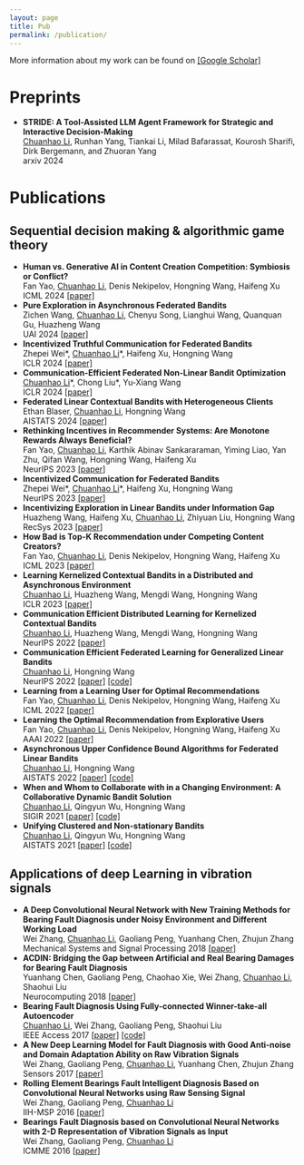 ```yaml
---
layout: page
title: Pub
permalink: /publication/
---
```




<a name="pub"></a>
More information about my work can be found on [\[Google Scholar\]](https://scholar.google.com/citations?user=w2ShljkAAAAJ&hl=en&oi=ao)

# Preprints
- **STRIDE: A Tool-Assisted LLM Agent Framework for Strategic and Interactive Decision-Making**\
  <ins>Chuanhao Li</ins>, Runhan Yang, Tiankai Li, Milad Bafarassat, Kourosh Sharifi, Dirk Bergemann, and Zhuoran Yang\
  arxiv 2024

# Publications
## Sequential decision making & algorithmic game theory
- **Human vs. Generative AI in Content Creation Competition: Symbiosis or Conflict?**\
  Fan Yao, <ins>Chuanhao Li</ins>, Denis Nekipelov, Hongning Wang, Haifeng Xu\
  ICML 2024 [\[paper\]](https://arxiv.org/abs/2402.15467)
- **Pure Exploration in Asynchronous Federated Bandits**\
  Zichen Wang, <ins>Chuanhao Li</ins>, Chenyu Song, Lianghui Wang, Quanquan Gu, Huazheng Wang\
  UAI 2024 [\[paper\]](https://arxiv.org/abs/2310.11015)
- **Incentivized Truthful Communication for Federated Bandits**\
  Zhepei Wei\*, <ins>Chuanhao Li</ins>\*, Haifeng Xu, Hongning Wang\
  ICLR 2024 [\[paper\]](https://arxiv.org/abs/2402.04485)
- **Communication-Efficient Federated Non-Linear Bandit Optimization**\
  <ins>Chuanhao Li</ins>\*, Chong Liu\*, Yu-Xiang Wang\
  ICLR 2024 [\[paper\]](https://arxiv.org/abs/2311.01695)
- **Federated Linear Contextual Bandits with Heterogeneous Clients**\
  Ethan Blaser, <ins>Chuanhao Li</ins>, Hongning Wang\
  AISTATS 2024 [\[paper\]](https://arxiv.org/abs/2403.00116)
- **Rethinking Incentives in Recommender Systems: Are Monotone Rewards Always Beneficial?**\
  Fan Yao, <ins>Chuanhao Li</ins>, Karthik Abinav Sankararaman, Yiming Liao, Yan Zhu, Qifan Wang, Hongning Wang, Haifeng Xu\
  NeurIPS 2023 [\[paper\]](https://arxiv.org/abs/2306.07893)
- **Incentivized Communication for Federated Bandits**\
  Zhepei Wei\*, <ins>Chuanhao Li</ins>\*, Haifeng Xu, Hongning Wang\
  NeurIPS 2023 [\[paper\]](https://arxiv.org/abs/2309.11702)
- **Incentivizing Exploration in Linear Bandits under Information Gap**\
  Huazheng Wang, Haifeng Xu, <ins>Chuanhao Li</ins>, Zhiyuan Liu, Hongning Wang\
  RecSys 2023 [\[paper\]](https://arxiv.org/abs/2104.03860)
 - **How Bad is Top-K Recommendation under Competing Content Creators?**\
  Fan Yao, <ins>Chuanhao Li</ins>, Denis Nekipelov, Hongning Wang, Haifeng Xu\
  ICML 2023 [\[paper\]](https://arxiv.org/abs/2302.01971)
- **Learning Kernelized Contextual Bandits in a Distributed and Asynchronous Environment**\
  <ins>Chuanhao Li</ins>, Huazheng Wang, Mengdi Wang, Hongning Wang\
  ICLR 2023 [\[paper\]](https://openreview.net/forum?id=-G1kjTFsSs&noteId=hD4WKR7PNvp)
- **Communication Efficient Distributed Learning for Kernelized Contextual Bandits**\
  <ins>Chuanhao Li</ins>, Huazheng Wang, Mengdi Wang, Hongning Wang\
  NeurIPS 2022 [\[paper\]](https://arxiv.org/abs/2206.04835)
- **Communication Efficient Federated Learning for Generalized Linear Bandits**\
  <ins>Chuanhao Li</ins>, Hongning Wang\
  NeurIPS 2022 [\[paper\]](https://arxiv.org/abs/2202.01087) [\[code\]](https://github.com/cyrilli/FedGLB-UCB)
- **Learning from a Learning User for Optimal Recommendations**\
  Fan Yao, <ins>Chuanhao Li</ins>, Denis Nekipelov, Hongning Wang, Haifeng Xu\
  ICML 2022 [\[paper\]](https://arxiv.org/abs/2202.01879)
- **Learning the Optimal Recommendation from Explorative Users**\
  Fan Yao, <ins>Chuanhao Li</ins>, Denis Nekipelov, Hongning Wang, Haifeng Xu\
  AAAI 2022 [\[paper\]](https://arxiv.org/abs/2110.03068)
- **Asynchronous Upper Confidence Bound Algorithms for Federated Linear Bandits**\
  <ins>Chuanhao Li</ins>, Hongning Wang\
  AISTATS 2022 [\[paper\]](https://arxiv.org/abs/2110.01463) [\[code\]](https://github.com/cyrilli/Async-LinUCB)
- **When and Whom to Collaborate with in a Changing Environment: A Collaborative Dynamic Bandit Solution**\
  <ins>Chuanhao Li</ins>, Qingyun Wu, Hongning Wang\
  SIGIR 2021 [\[paper\]](https://arxiv.org/abs/2104.07150) [\[code\]](https://github.com/cyrilli/CoDBand)
- **Unifying Clustered and Non-stationary Bandits**\
  <ins>Chuanhao Li</ins>, Qingyun Wu, Hongning Wang\
  AISTATS 2021 [\[paper\]](https://arxiv.org/abs/2009.02463) [\[code\]](https://github.com/cyrilli/DyClu)

## Applications of deep Learning in vibration signals
- **A Deep Convolutional Neural Network with New Training Methods for Bearing Fault Diagnosis under Noisy Environment and Different Working Load**\
  Wei Zhang, <ins>Chuanhao Li</ins>, Gaoliang Peng, Yuanhang Chen, Zhujun Zhang\
  Mechanical Systems and Signal Processing 2018 [\[paper\]](https://www.sciencedirect.com/science/article/abs/pii/S0888327017303369)
- **ACDIN: Bridging the Gap between Artificial and Real Bearing Damages for Bearing Fault Diagnosis**\
  Yuanhang Chen, Gaoliang Peng, Chaohao Xie, Wei Zhang, <ins>Chuanhao Li</ins>, Shaohui Liu\
  Neurocomputing 2018 [\[paper\]](https://www.sciencedirect.com/science/article/abs/pii/S092523121830300X)
- **Bearing Fault Diagnosis Using Fully-connected Winner-take-all Autoencoder**\
  <ins>Chuanhao Li</ins>, Wei Zhang, Gaoliang Peng, Shaohui Liu\
  IEEE Access 2017 [\[paper\]](https://ieeexplore.ieee.org/abstract/document/7956142) [\[code\]](https://github.com/cyrilli/FCWTA_AE)
- **A New Deep Learning Model for Fault Diagnosis with Good Anti-noise and Domain Adaptation Ability on Raw Vibration Signals**\
  Wei Zhang, Gaoliang Peng, <ins>Chuanhao Li</ins>, Yuanhang Chen, Zhujun Zhang\
  Sensors 2017 [\[paper\]](https://www.mdpi.com/1424-8220/17/2/425)
- **Rolling Element Bearings Fault Intelligent Diagnosis Based on Convolutional Neural Networks using Raw Sensing Signal**\
  Wei Zhang, Gaoliang Peng, <ins>Chuanhao Li</ins>\
  IIH-MSP 2016 [\[paper\]](https://link.springer.com/chapter/10.1007/978-3-319-50212-0_10)
- **Bearings Fault Diagnosis based on Convolutional Neural Networks with 2-D Representation of Vibration Signals as Input**\
  Wei Zhang, Gaoliang Peng, <ins>Chuanhao Li</ins>\
  ICMME 2016 [\[paper\]](https://www.matec-conferences.org/articles/matecconf/abs/2017/09/matecconf_icmme2017_13001/matecconf_icmme2017_13001.html)

<div class="masthead" style="margin-top: -25px;margin-bottom: -15;"> </div>


<!-- *Go to [Homepage](/#proj).* -->
